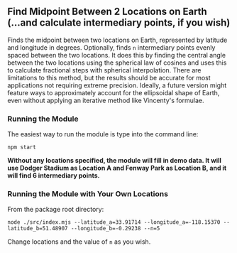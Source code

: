 ## Find Midpoint Between 2 Locations on Earth (...and calculate intermediary points, if you wish)

Finds the midpoint between two locations on Earth, represented by latitude and longitude in degrees. Optionally, finds `n` intermediary points evenly spaced between the two locations. It does this by finding the central angle between the two locations using the spherical law of cosines and uses this to calculate fractional steps with spherical interpolation. There are limitations to this method, but the results should be accurate for most applications not requiring extreme precision. Ideally, a future version might feature ways to approximately account for the ellipsoidal shape of Earth, even without applying an iterative method like Vincenty's formulae.

### Running the Module

The easiest way to run the module is type into the command line:

```
npm start
```

**Without any locations specified, the module will fill in demo data. It will use Dodger Stadium as Location A and Fenway Park as Location B, and it will find 6 intermediary points.**

### Running the Module with Your Own Locations

From the package root directory:

```
node ./src/index.mjs --latitude_a=33.91714 --longitude_a=-118.15370 --latitude_b=51.48907 --longitude_b=-0.29238 --n=5
```

Change locations and the value of `n` as you wish.
